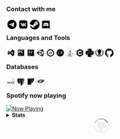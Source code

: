 ### Contact with me
[<img align="left" alt="Delivery-Klad | Telegram" width="30px" src="files/telegram.png" />][telegram]
[<img align="left" alt="Delivery-Klad | VK" width="30px" src="files/vk.png" />][vk]
[<img align="left" alt="Delivery-Klad | Steam" width="30px" src="files/steam.png" />][steam]
[<img align="left" alt="Delivery-Klad | Discord" width="30px" src="files/discord.png" />][discord]
<br />

### Languages and Tools
[<img align="left" alt="Visual Studio 2019" width="26px" src="files/visualstudio.png" />][vs2019]
[<img align="left" alt="PyCharm 2019" width="26px" src="files/pycharm.png" />][pycharm]
[<img align="left" alt="Idea" width="26px" src="files/idea.png" />][idea]
[<img align="left" alt="Unity" width="26px" src="files/unity.png" />][unity]
[<img align="left" alt="SteamVR" width="26px" src="files/steamvr.png" />][steamVR]
[<img align="left" alt="C#" width="26px" src="files/csharp.png" />][charp]
[<img align="left" alt="Java" width="26px" src="files/java.png" />][java]
[<img align="left" alt="C++" width="26px" src="files/cpp.png" />][cpp]
[<img align="left" alt="Python" width="26px" src="files/python.png" />][python]
[<img align="left" alt="GitKraken" width="26px" src="files/gitkraken.png" />][gitkraken]
[<img align="left" alt="GitHub" width="26px" src="files/github.png" />][github]
<br />

### Databases
[<img align="left" alt="MYSQL" width="26px" src="files/mysql.png" />][mysql]
[<img align="left" alt="PostgreSQL" width="26px" src="files/postgresql.png" />][pgsql]
[<img align="left" alt="SQLite" width="26px" src="files/sqlite.png" />][sqlite]
[<img align="left" alt="Cassandra" width="26px" src="files/apachecassandra.png" />][cassandra]
<br />

### Spotify now playing
<a href="https://now-playing.delivery-klad.vercel.app/now-playing?open">
    <img src="https://now-playing.delivery-klad.vercel.app/now-playing" width="256" height="64" alt="Now Playing">
</a>

<details>
    <summary><b>Stats</b></summary>
    <br>
<img align="top" alt="Github Stats" src="https://readme-stats.delivery-klad.vercel.app/api?username=delivery-klad&show_icons=true&theme=radical&hide_border=true&include_all_commits=true&count_private=true" />
</details>

<div align="center">
<img src="files/loading.gif" width="40" height="40">
</div>

<!--
<details open>
<summary>Test</summary>
<br>
    <a href="https://cassandra.apache.org">
        <img align="left" alt="Cassandra" width="26px" src="files/apachecassandra.png">
    </a>
</details>
-->

<!--
- 🔭 I’m currently working on ...
- 🌱 I’m currently learning ...
- 👯 I’m looking to collaborate on ...
- 🤔 I’m looking for help with ...
- 💬 Ask me about ...
- 📫 How to reach me: ...
- 😄 Pronouns: ...
- ⚡ Fun fact: ...
-->

[telegram]: https://t.me/Delivery_Klad
[vk]: https://vk.com/delivery_klad
[steam]: https://steamcommunity.com/id/DakFadeev
[discord]: https://discord.gg/6J5H3hc
[vs2019]: https://visualstudio.microsoft.com
[pycharm]: https://www.jetbrains.com/ru-ru/pycharm
[idea]: https://www.jetbrains.com/ru-ru/idea
[github]: https://github.com/Delivery-Klad
[gitkraken]: https://www.gitkraken.com
[unity]: https://unity.com
[python]: https://www.python.org
[charp]: https://docs.microsoft.com/ru-ru/dotnet/csharp
[java]: https://www.java.com/ru/
[mysql]: https://www.mysql.com
[pgsql]: https://www.postgresql.org
[sqlite]: https://www.sqlite.org
[cassandra]: https://cassandra.apache.org
[cpp]: https://docs.microsoft.com/ru-ru/dotnet/csharp
[steamVR]: https://store.steampowered.com/app/250820/SteamVR
